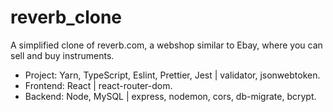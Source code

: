 # reverb_clone

A simplified clone of reverb.com, a webshop similar to Ebay, where you can sell and buy instruments.

- Project: Yarn, TypeScript, Eslint, Prettier, Jest | validator, jsonwebtoken.
- Frontend: React | react-router-dom.
- Backend: Node, MySQL | express, nodemon, cors, db-migrate, bcrypt.
